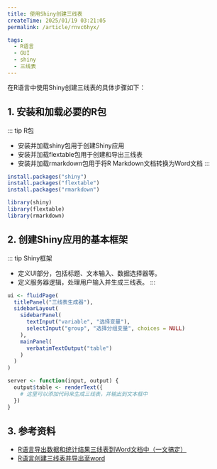 ```yaml
---
title: 使用Shiny创建三线表
createTime: 2025/01/19 03:21:05
permalink: /article/rnvc6hyx/

tags: 
  - R语言
  - GUI
  - shiny
  - 三线表
---
```


在R语言中使用Shiny创建三线表的具体步骤如下‌：

## 1. ‌安装和加载必要的R包‌
::: tip R包
- 安装并加载shiny包用于创建Shiny应用
- 安装并加载flextable包用于创建和导出三线表
- 安装并加载rmarkdown包用于将R Markdown文档转换为Word文档
:::

```R
install.packages("shiny")
install.packages("flextable")
install.packages("rmarkdown")

library(shiny)
library(flextable)
library(rmarkdown)
```

## 2. 创建Shiny应用的基本框架‌

::: tip Shiny框架
- 定义UI部分，包括标题、文本输入、数据选择器等。
- 定义服务器逻辑，处理用户输入并生成三线表。
:::

```R
ui <- fluidPage(
  titlePanel("三线表生成器"),
  sidebarLayout(
    sidebarPanel(
      textInput("variable", "选择变量"),
      selectInput("group", "选择分组变量", choices = NULL)
    ),
    mainPanel(
      verbatimTextOutput("table")
    )
  )
)

server <- function(input, output) {
  output$table <- renderText({
    # 这里可以添加代码来生成三线表，并输出到文本框中
  })
}

```

## 3. 参考资料

- [R语言导出数据和统计结果三线表到Word文档中（一文搞定）](https://zhuanlan.zhihu.com/p/720993069)
- [R语言创建三线表并导出至word](https://blog.csdn.net/Zhangsan0219/article/details/121120487)